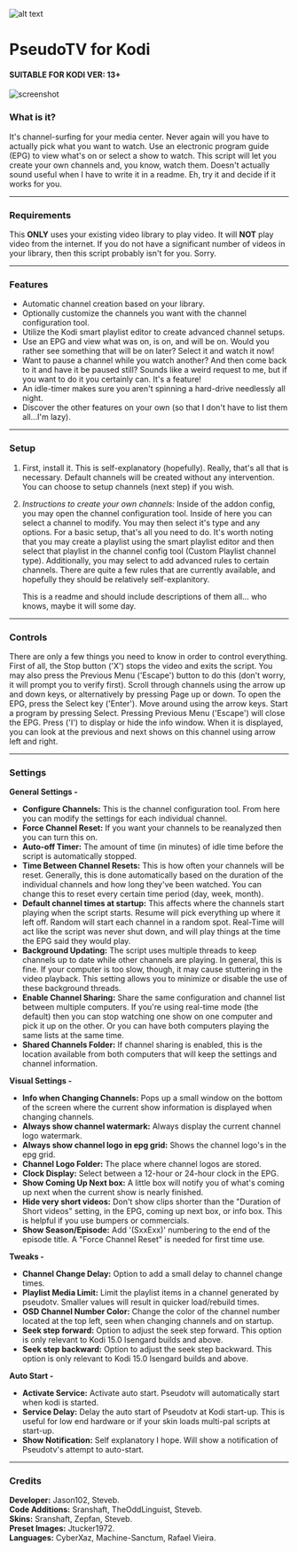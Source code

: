 ![alt text](https://github.com/Steveb1968/script.pseudotv/blob/master/resources/images/Default.png?raw=true "PseudoTV Logo")

PseudoTV for Kodi
======

#### SUITABLE FOR KODI VER: 13+

![screenshot](https://github.com/Steveb1968/script.pseudotv/blob/master/resources/screenshots/screenshot-01.png?raw=true)

### What is it?
It's channel-surfing for your media center. Never again will you have to actually pick what you want to watch. Use an electronic program guide (EPG) to view what's on or select a show to watch. This script will let you create your own channels and, you know, watch them. Doesn't actually sound useful when I have to write it in a readme. Eh, try it and decide if it works for you.

---
### Requirements
This **ONLY** uses your existing video library to play video. It will **NOT** play video from the internet. If you do not have a significant number of videos in your library, then this script probably isn't for you. Sorry.

---
### Features

* Automatic channel creation based on your library.
* Optionally customize the channels you want with the channel configuration tool.
* Utilize the Kodi smart playlist editor to create advanced channel setups.
* Use an EPG and view what was on, is on, and will be on. Would you rather see something that will be on later? Select it and watch it now!
* Want to pause a channel while you watch another? And then come back to it and have it be paused still? Sounds like a weird request to me, but if you want to do it you certainly can. It's a feature!
* An idle-timer makes sure you aren't spinning a hard-drive needlessly all night.
* Discover the other features on your own (so that I don't have to list them all...I'm lazy).

---
### Setup
1. First, install it.  This is self-explanatory (hopefully).  Really, that's all that is necessary.  Default channels will be created without any intervention.  You can choose to setup channels (next step) if you wish.
2. _Instructions to create your own channels:_ Inside of the addon config, you may open the channel configuration tool. Inside of here you can select a channel to modify. You may then select it's type and any options. For a basic setup, that's all you need to do. It's worth noting that you may create a playlist using the smart playlist editor and then select that playlist in the channel config tool (Custom Playlist channel type). Additionally, you may select to add advanced rules to certain channels. There are quite a few rules that are currently available, and hopefully they should be relatively self-explanitory.

	This is a readme and should include descriptions of them all... who knows, maybe it will some day.    

---
### Controls
There are only a few things you need to know in order to control everything. First of all, the Stop button ('X') stops the video and exits the script. You may also press the Previous Menu ('Escape') button to do this (don't worry, it will prompt you to verify first). Scroll through channels using the arrow up and down keys, or alternatively by pressing Page up or down. To open the EPG, press the Select key ('Enter'). Move around using the arrow keys. Start a program by pressing Select. Pressing Previous Menu ('Escape') will close the EPG. Press ('I') to display or hide the info window.  When it is displayed, you can look at the previous and next shows on this channel using arrow left and right.

---
### Settings

**General Settings -**

* **Configure Channels:** This is the channel configuration tool.  From here you can modify the settings for each individual channel.    
* **Force Channel Reset:** If you want your channels to be reanalyzed then you can turn this on.
* **Auto-off Timer:** The amount of time (in minutes) of idle time before the script is automatically stopped.
* **Time Between Channel Resets:** This is how often your channels will be reset. Generally, this is done automatically based on the duration of the individual channels and how long they've been watched. You can change this to reset every certain time period (day, week, month).
* **Default channel times at startup:** This affects where the channels start playing when the script starts.  Resume will pick everything up where it left off. Random will start each channel in a random spot. Real-Time will act like the script was never shut down, and will play things at the time the EPG said they would play.
* **Background Updating:** The script uses multiple threads to keep channels up to date while other channels are playing. In general, this is fine. If your computer is too slow, though, it may cause stuttering in the video playback. This setting allows you to minimize or disable the use of these background threads.
* **Enable Channel Sharing:** Share the same configuration and channel list between multiple computers. If you're using real-time mode (the default) then you can stop watching one show on one computer and pick it up on the other. Or you can have both computers playing the same lists at the same time.
* **Shared Channels Folder:** If channel sharing is enabled, this is the location available from both computers that will keep the settings and channel information.


**Visual Settings -**

* **Info when Changing Channels:** Pops up a small window on the bottom of the screen where the current show information is displayed when changing channels.
* **Always show channel watermark:** Always display the current channel logo watermark.    
* **Always show channel logo in epg grid:** Shows the channel logo's in the epg grid.
* **Channel Logo Folder:** The place where channel logos are stored.
* **Clock Display:** Select between a 12-hour or 24-hour clock in the EPG.
* **Show Coming Up Next box:** A little box will notify you of what's coming up next when the current show is nearly finished.
* **Hide very short videos:** Don't show clips shorter than the "Duration of Short videos" setting, in the EPG, coming up next box, or info box. This is helpful if you use bumpers or commercials.
* **Show Season/Episode:** Add '(SxxExx)' numbering to the end of the episode title. A "Force Channel Reset" is needed for first time use.


**Tweaks -**

* **Channel Change Delay:** Option to add a small delay to channel change times.
* **Playlist Media Limit:** Limit the playlist items in a channel generated by pseudotv. Smaller values will result in quicker load/rebuild times.
* **OSD Channel Number Color:** Change the color of the channel number located    at the top left, seen when changing channels and on startup.
* **Seek step forward:** Option to adjust the seek step forward. This option is only relevant to Kodi 15.0 Isengard builds and above.
* **Seek step backward:** Option to adjust the seek step backward. This option is only relevant to Kodi 15.0 Isengard builds and above.


**Auto Start -**

* **Activate Service:** Activate auto start. Pseudotv will automatically start when kodi is started.
* **Service Delay:** Delay the auto start of Pseudotv at Kodi start-up. This is useful for low end hardware or if your skin loads multi-pal scripts at start-up.
* **Show Notification:** Self explanatory I hope. Will show a notification of Pseudotv's attempt to auto-start.

---
### Credits

**Developer:** Jason102, Steveb.<br>
**Code Additions:** Sranshaft, TheOddLinguist, Steveb.<br>
**Skins:** Sranshaft, Zepfan, Steveb.<br>
**Preset Images:** Jtucker1972.<br>
**Languages:** CyberXaz, Machine-Sanctum, Rafael Vieira.